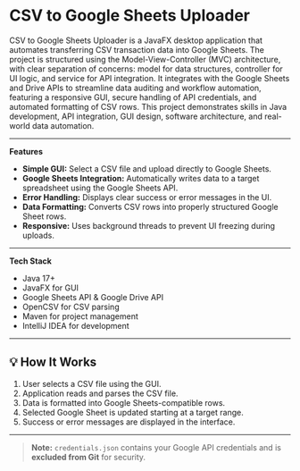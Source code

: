 # CSV to Google Sheets Uploader

CSV to Google Sheets Uploader is a JavaFX desktop application that automates transferring CSV transaction data into Google Sheets. The project is structured 
using the Model-View-Controller (MVC) architecture, with clear separation of concerns: model for data structures, controller for UI logic, and service for API 
integration. It integrates with the Google Sheets and Drive APIs to streamline data auditing and workflow automation, featuring a responsive GUI, secure
handling of API credentials, and automated formatting of CSV rows. This project demonstrates skills in Java development, API integration, GUI design, 
software architecture, and real-world data automation.

---
**Features**

- **Simple GUI:** Select a CSV file and upload directly to Google Sheets.  
- **Google Sheets Integration:** Automatically writes data to a target spreadsheet using the Google Sheets API.  
- **Error Handling:** Displays clear success or error messages in the UI.  
- **Data Formatting:** Converts CSV rows into properly structured Google Sheet rows.  
- **Responsive:** Uses background threads to prevent UI freezing during uploads.  

---
**Tech Stack**
- Java 17+  
- JavaFX for GUI  
- Google Sheets API & Google Drive API  
- OpenCSV for CSV parsing  
- Maven for project management  
- IntelliJ IDEA for development  

---

## 💡 How It Works

1. User selects a CSV file using the GUI.  
2. Application reads and parses the CSV file.  
3. Data is formatted into Google Sheets-compatible rows.  
4. Selected Google Sheet is updated starting at a target range.  
5. Success or error messages are displayed in the interface.  

---

> **Note:** `credentials.json` contains your Google API credentials and is **excluded from Git** for security.

